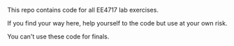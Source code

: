 This repo contains code for all EE4717 lab exercises.

If you find your way here, help yourself to the code but use at your own risk.

You can't use these code for finals.
